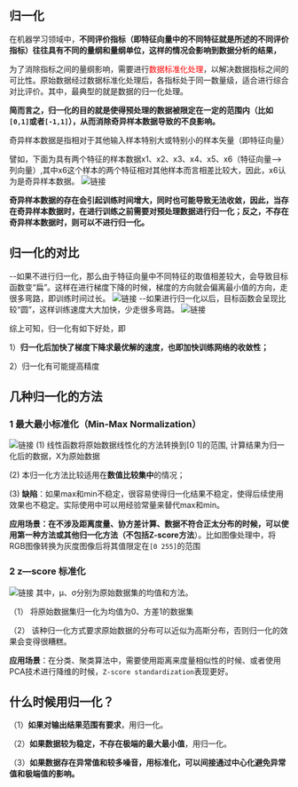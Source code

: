 ## 归一化
在机器学习领域中，**不同评价指标（即特征向量中的不同特征就是所述的不同评价指标）往往具有不同的量纲和量纲单位，这样的情况会影响到数据分析的结果，**

为了消除指标之间的量纲影响，需要进行<font color=#ff0000>数据标准化处理</font>，以解决数据指标之间的可比性。原始数据经过数据标准化处理后，各指标处于同一数量级，适合进行综合对比评价。其中，最典型的就是数据的归一化处理。

**简而言之，归一化的目的就是使得预处理的数据被限定在一定的范围内（比如`[0,1]`或者`[-1,1]`），从而消除奇异样本数据导致的不良影响。**

奇异样本数据是指相对于其他输入样本特别大或特别小的样本矢量（即特征向量）

譬如，下面为具有两个特征的样本数据x1、x2、x3、x4、x5、x6（特征向量—>列向量）,其中x6这个样本的两个特征相对其他样本而言相差比较大，因此，x6认为是奇异样本数据。
![链接](https://img-blog.csdnimg.cn/img_convert/3e6e5ae01efdc6e97353275439b307de.png)

**奇异样本数据的存在会引起训练时间增大，同时也可能导致无法收敛，因此，当存在奇异样本数据时，在进行训练之前需要对预处理数据进行归一化；反之，不存在奇异样本数据时，则可以不进行归一化。**

## 归一化的对比

--如果不进行归一化，那么由于特征向量中不同特征的取值相差较大，会导致目标函数变“扁”。这样在进行梯度下降的时候，梯度的方向就会偏离最小值的方向，走很多弯路，即训练时间过长。
![链接](https://img-blog.csdnimg.cn/img_convert/83669dc245a2ea4f053f40cb79d70598.png)
--如果进行归一化以后，目标函数会呈现比较“圆”，这样训练速度大大加快，少走很多弯路。
![链接](https://img-blog.csdnimg.cn/img_convert/ba3f189b59ce8faaf237cd02f24a59b6.png)

综上可知，归一化有如下好处，即

1）**归一化后加快了梯度下降求最优解的速度，也即加快训练网络的收敛性；**

2）归一化有可能提高精度

## **几种归一化的方法**

### 1 最大最小标准化（Min-Max Normalization）
![链接](https://img-blog.csdnimg.cn/img_convert/c8c44336ef21d5d607e00b58e71b9f9b.png)
(1) 线性函数将原始数据线性化的方法转换到[0 1]的范围, 计算结果为归一化后的数据，X为原始数据

(2) 本归一化方法比较适用在**数值比较集中**的情况；

(3) **缺陷**：如果max和min不稳定，很容易使得归一化结果不稳定，使得后续使用效果也不稳定。实际使用中可以用经验常量来替代max和min。

**应用场景：**在不涉及距离度量、协方差计算、数据不符合正太分布的时候，可以使用第一种方法或其他归一化方法（不包括**Z-score方法**）。比如图像处理中，将RGB图像转换为灰度图像后将其值限定在`[0 255]`的范围
### 2 z—score 标准化
![链接](https://img-blog.csdnimg.cn/img_convert/16d18faec8d797357844bc9775ed9adb.png)
其中，μ、σ分别为原始数据集的均值和方法。

（1） 将原始数据集归一化为均值为0、方差1的数据集

（2） 该种归一化方式要求原始数据的分布可以近似为高斯分布，否则归一化的效果会变得很糟糕。

**应用场景**：在分类、聚类算法中，需要使用距离来度量相似性的时候、或者使用PCA技术进行降维的时候，`Z-score standardization`表现更好。

## **什么时候用归一化？**

（1）**如果对输出结果范围有要求**，用归一化。

（2）**如果数据较为稳定，不存在极端的最大最小值**，用归一化。

（3）**如果数据存在异常值和较多噪音，用标准化，可以间接通过中心化避免异常值和极端值的影响。**
